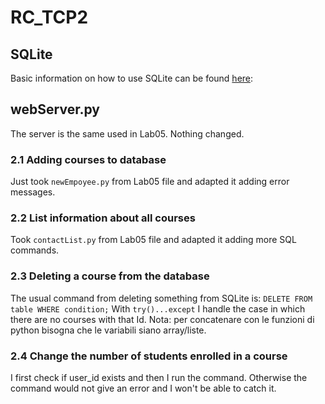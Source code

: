 # RC_TCP2

## SQLite
Basic information on how to use SQLite can be found [here](https://www.sqlite.org/cli.html):

## webServer.py
The server is the same used in Lab05. Nothing changed.

### 2.1 Adding courses to database
Just took `newEmpoyee.py` from Lab05 file and adapted it adding error messages. 

### 2.2 List information about all courses
Took `contactList.py` from Lab05 file and adapted it adding more SQL commands.


### 2.3 Deleting a course from the database
The usual command from deleting something from SQLite is:
`DELETE FROM table WHERE condition;`
With `try()...except` I handle the case in which there are no courses with that Id.
Nota: per concatenare con le funzioni di python bisogna che le variabili siano array/liste.

### 2.4 Change the number of students enrolled in a course
I first check if user_id exists and then I run the command. Otherwise the command would not give an error and I won't be able to catch it.